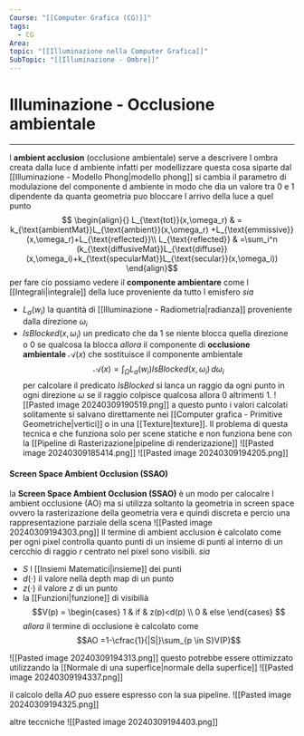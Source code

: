 ```yaml
---
Course: "[[Computer Grafica (CG)]]"
tags:
  - CG
Area: 
topic: "[[Illuminazione nella Computer Grafica]]"
SubTopic: "[[Illuminazione - Ombre]]"
---
```


# Illuminazione - Occlusione ambientale
---
l __ambient acclusion__ (occlusione ambientale) serve a descrivere l ombra creata dalla luce d ambiente infatti per modellizzare questa cosa siparte dal [[Illuminazione - Modello Phong|modello phong]] si cambia il parametro di modulazione del componente d ambiente in modo che dia un valore tra $0$ e $1$ dipendente da quanta geometria puo bloccare l arrivo della luce a quel punto $$
\begin{align}{}
L_{\text{tot}}(x,\omega_r) & = k_{\text{ambientMat}}L_{\text{ambient}}(x,\omega_r) +L_{\text{emmissive}}(x,\omega_r)+L_{\text{reflected}}\\
L_{\text{reflected}} & =\sum_i^n (k_{\text{diffusiveMat}}L_{\text{diffuse}}(x,\omega_i)+k_{\text{specularMat}}L_{\text{secular}}(x,\omega_i))
\end{align}$$per fare cio possiamo vedere il __componente ambientare__ come l [[Integrali|integrale]] della luce proveniente da tutto l emisfero 
_sia_ 
- $L_a(w_i)$ la quantità di [[Illuminazione - Radiometria|radianza]] proveniente dalla direzione $\omega_i$
- $IsBlocked(x,\omega_i)$ un predicato che da 1 se niente blocca quella direzione o 0 se qualcosa la blocca
_allora_ il componente di __occlusione ambientale__  $\mathcal{A}(x)$ che sostituisce il componente ambientale $$\mathcal{A}(x)=\int_{\Omega} L_a(w_i)IsBlocked(x,\omega_i) \, d\omega_i $$
per calcolare il predicato $IsBlocked$ si lanca un raggio da ogni punto in ogni direzione $\omega$ se il raggio colpisce qualcosa allora 0 altrimenti 1.
![[Pasted image 20240309190519.png]]
a questo punto i valori calcolati solitamente si salvano direttamente nei [[Computer grafica - Primitive Geometriche|vertici]] o in una [[Texture|texture]]. Il problema di questa tecnica e che funziona solo per scene statiche e non funziona bene con la [[Pipeline di Rasterizazione|pipeline di renderizazione]]
![[Pasted image 20240309185414.png]]
![[Pasted image 20240309194205.png]]

#### Screen Space Ambient Occlusion (SSAO)
la __Screen Space Ambient Occlusion (SSAO)__ è un modo per calocalre l ambient occlusione (AO) ma si utilizza soltanto la geometria in screen space ovvero la rasterizazione della geometria vera e quindi discreta e percio una rappresentazione parziale della scena
![[Pasted image 20240309194303.png]]
Il termine di ambient acclusion è calcolato come
per ogni pixel controlla quanto punti di  un insieme di punti al interno di un cercchio di raggio $r$ centrato nel pixel sono visibili.
_sia_
- $S$ l [[Insiemi Matematici|insieme]] dei punti
- $d(\cdot)$ il valore nella depth map di un punto
- $z(\cdot)$ il valore $z$ di un punto
- la [[Funzioni|funzione]] di visibilià $$V(p) = \begin{cases}
1  &  if  & z(p)<d(p) \\
0 & else 
\end{cases} $$
_allora_ il termine di occlusione è calcolato come
$$AO =1-\cfrac{1}{|S|}\sum_{p \in  S}V(P)$$

![[Pasted image 20240309194313.png]]
questo potrebbe essere ottimizzato utilizzando la [[Normale di una superfice|normale  della superfice]]
![[Pasted image 20240309194337.png]]

il calcolo della $AO$ puo essere espresso con la sua pipeline.
![[Pasted image 20240309194325.png]]



altre teccniche
![[Pasted image 20240309194403.png]]